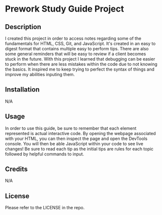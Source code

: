 # Prework Study Guide Project

## Description

I created this project in order to access notes regarding some of the fundamentals for HTML, CSS, Git, and JavaScript.  It's created in an easy to digest format that contains multiple easy to perform tips.  There are also some general reminders that will be easy to review if a client becomes stuck in the future.  With this project I learned that debugging can be easier to perform when there are less mistakes within the code due to not knowing the basics.  It inspired me to keep trying to perfect the syntax of things and improve my abilities inputing them.  

## Installation

N/A

## Usage

In order to use this guide, be sure to remember that each element represented is actual interactive code.  By opening the webpage associated with your HTML, you can then inspect the page and open the DevTools console. You will then be able JavaScript within your code to see live changes!  Be sure to read each tip as the initial tips are rules for each topic followed by helpful commands to input.

## Credits

N/A

## License

Please refer to the LICENSE in the repo.
